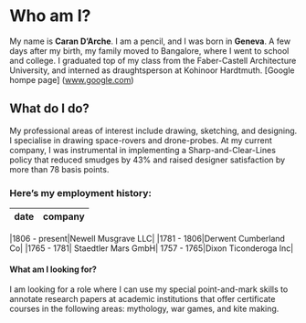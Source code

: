 # Who am I?

My name is **Caran D’Arche**. I am a pencil, and I was born in **Geneva**. A few days after my birth, my family moved to Bangalore, where I went to school and college. I graduated top of my class from the Faber-Castell Architecture University, and interned as draughtsperson at Kohinoor Hardtmuth.
[Google hompe page] (www.google.com)

## What do I do?

My professional areas of interest include drawing, sketching, and designing. I specialise in drawing space-rovers and drone-probes.
At my current company, I was instrumental in implementing a Sharp-and-Clear-Lines policy that reduced smudges by 43% and raised designer satisfaction by more than 78 basis points.

### Here’s my employment history:

date |company |
|----|------|

|1806 - present|Newell Musgrave LLC|
|1781 - 1806|Derwent Cumberland Co|
|1765 - 1781| Staedtler Mars GmbH|
1757 - 1765|Dixon Ticonderoga Inc|


#### What am I looking for?

I am looking for a role where I can use my special point-and-mark skills to annotate research papers at academic institutions that offer certificate courses in the following areas: mythology, war games, and kite making.
 
